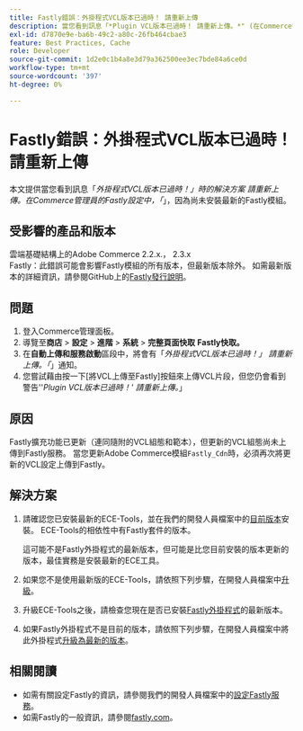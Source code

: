 ```yaml
---
title: Fastly錯誤：外掛程式VCL版本已過時！ 請重新上傳
description: 當您看到訊息「*Plugin VCL版本已過時！ 請重新上傳。*" (在Commerce管理員的Fastly設定中)，因為尚未安裝最新的Fastly模組。
exl-id: d7870e9e-ba6b-49c2-a80c-26fb464cbae3
feature: Best Practices, Cache
role: Developer
source-git-commit: 1d2e0c1b4a8e3d79a362500ee3ec7bde84a6ce0d
workflow-type: tm+mt
source-wordcount: '397'
ht-degree: 0%

---
```


# Fastly錯誤：外掛程式VCL版本已過時！ 請重新上傳

本文提供當您看到訊息「*外掛程式VCL版本已過時！」時的解決方案 請重新上傳。在Commerce管理員的Fastly設定中，「*」，因為尚未安裝最新的Fastly模組。

## 受影響的產品和版本

雲端基礎結構上的Adobe Commerce 2.2.x.， 2.3.x<br>
Fastly：此錯誤可能會影響Fastly模組的所有版本，但最新版本除外。 如需最新版本的詳細資訊，請參閱GitHub上的[Fastly發行說明](https://github.com/fastly/fastly-magento2/releases)。

## 問題

1. 登入Commerce管理面板。
1. 導覽至&#x200B;**商店** > **設定** > **進階** > **系統** > **完整頁面快取**   **Fastly快取。**
1. 在&#x200B;**自動上傳和服務啟動**&#x200B;區段中，將會有「*外掛程式VCL版本已過時！」 請重新上傳。「*」通知。
1. 您嘗試藉由按一下[將VCL上傳至Fastly]按鈕來上傳VCL片段，但您仍會看到警告&#39;&#39;*Plugin VCL版本已過時！&#39; 請重新上傳。*」

## 原因

Fastly擴充功能已更新（連同隨附的VCL組態和範本），但更新的VCL組態尚未上傳到Fastly服務。 當您更新Adobe Commerce模組`Fastly_Cdn`時，必須再次將更新的VCL設定上傳到Fastly。

## 解決方案

1. 請確認您已安裝最新的ECE-Tools，並在我們的開發人員檔案中的[目前版本](https://experienceleague.adobe.com/docs/commerce-cloud-service/user-guide/release-notes/cloud-tools-suite.html)安裝。 ECE-Tools的相依性中有Fastly套件的版本。

   這可能不是Fastly外掛程式的最新版本，但可能是比您目前安裝的版本更新的版本，最佳實務是安裝最新的ECE工具。

1. 如果您不是使用最新版的ECE-Tools，請依照下列步驟，在開發人員檔案中[升級](https://experienceleague.adobe.com/docs/commerce-cloud-service/user-guide/dev-tools/ece-tools/update-package.html)。
1. 升級ECE-Tools之後，請檢查您現在是否已安裝[Fastly外掛程式](https://github.com/fastly/fastly-magento2/tree/master/etc/vcl_snippets)的最新版本。
1. 如果Fastly外掛程式不是目前的版本，請依照下列步驟，在開發人員檔案中將此外掛程式[升級為最新的版本](https://experienceleague.adobe.com/docs/commerce-cloud-service/user-guide/cdn/setup-fastly/fastly-configuration.html#upgrade-the-fastly-module)。

## 相關閱讀

* 如需有關設定Fastly的資訊，請參閱我們的開發人員檔案中的[設定Fastly服務](https://experienceleague.adobe.com/docs/commerce-cloud-service/user-guide/cdn/fastly.html)。
* 如需Fastly的一般資訊，請參閱[fastly.com](https://www.fastly.com/)。
